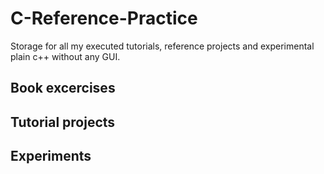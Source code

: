 # C-Reference-Practice
Storage for all my executed tutorials, reference projects and experimental plain c++ without any GUI.

## Book excercises

## Tutorial projects

## Experiments
